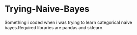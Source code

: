 # Trying-Naive-Bayes
Something i coded when i was trying to learn categorical naive bayes.Required libraries are pandas and sklearn.
